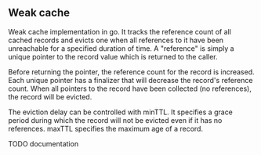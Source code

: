 ## Weak cache

Weak cache implementation in go. It tracks the reference count of all cached records and evicts one when all references to it have been unreachable for a specified duration of time. A "reference" is simply a unique pointer to the record value which is returned to the caller.

Before returning the pointer, the reference count for the record is increased. Each unique pointer has a finalizer that will decrease the record's reference count. When all pointers to the record have been collected (no references), the record will be evicted.

The eviction delay can be controlled with minTTL. It specifies a grace period during which the record will not be evicted even if it has no references. maxTTL specifies the maximum age of a record.


TODO documentation
